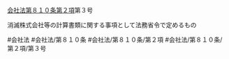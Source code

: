 [会社法第８１０条第２項](会社法＿＿＿＿第８１０条第２項)第３号

消滅株式会社等の計算書類に関する事項として法務省令で定めるもの


#会社法
#会社法/第８１０条
#会社法/第８１０条/第２項
#会社法/第８１０条/第２項/第３号
